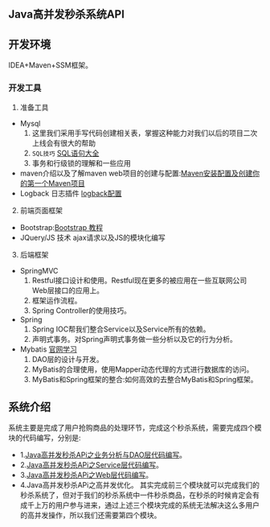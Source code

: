 ## Java高并发秒杀系统API

## 开发环境
IDEA+Maven+SSM框架。

### 开发工具
1. 准备工具
* Mysql
    1.  这里我们采用手写代码创建相关表，掌握这种能力对我们以后的项目二次上线会有很大的帮助
    2.  `SQL技巧` [SQL语句大全](http://www.runoob.com/sql/sql-tutorial.html)
    3.  事务和行级锁的理解和一些应用 
* maven介绍以及了解maven web项目的创建与配置:[Maven安装配置及创建你的第一个Maven项目](http://codingxiaxw.cn/2016/11/24/51-first-maven-project/)
* Logback 日志插件 [logback配置](https://logback.qos.ch/manual/jmxConfig.html)

2. 前端页面框架
* Bootstrap:[Bootstrap 教程](http://www.runoob.com/bootstrap/bootstrap-tutorial.html)
* JQuery/JS 技术 ajax请求以及JS的模块化编写

3. 后端框架
* SpringMVC 
    1. Restful接口设计和使用。Restful现在更多的被应用在一些互联网公司Web层接口的应用上。
    2. 框架运作流程。
    3. Spring Controller的使用技巧。  
* Spring 
    1. Spring IOC帮我们整合Service以及Service所有的依赖。
    2. 声明式事务。对Spring声明式事务做一些分析以及它的行为分析。  
* Mybatis [官网学习](http://www.mybatis.org/mybatis-3/zh/index.html)
    1. DAO层的设计与开发。
    2. MyBatis的合理使用，使用Mapper动态代理的方式进行数据库的访问。
    3. MyBatis和Spring框架的整合:如何高效的去整合MyBatis和Spring框架。  

## 系统介绍

系统主要是完成了用户抢购商品的处理环节，完成这个秒杀系统，需要完成四个模块的代码编写，分别是:
- 1.[Java高并发秒杀APi之业务分析与DAO层代码编写](http://codingxiaxw.cn/2016/11/27/53-maven-ssm-seckill-dao/)。
- 2.[Java高并发秒杀APi之Service层代码编写](http://codingxiaxw.cn/2016/11/28/54-seckill-service/)。
- 3.[Java高并发秒杀APi之Web层代码编写](http://codingxiaxw.cn/2016/11/28/55-seckill-web/)。
- 4.Java高并发秒杀APi之高并发优化。
其实完成前三个模块就可以完成我们的秒杀系统了，但对于我们的秒杀系统中一件秒杀商品，在秒杀的时候肯定会有成千上万的用户参与进来，通过上述三个模块完成的系统无法解决这么多用户的高并发操作，所以我们还需要第四个模块。

